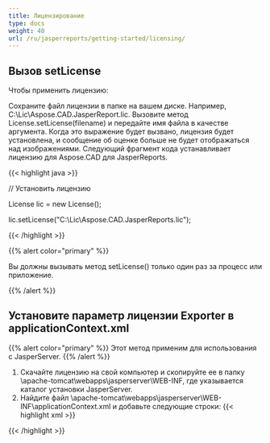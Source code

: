 ```yaml
---
title: Лицензирование
type: docs
weight: 40
url: /ru/jasperreports/getting-started/licensing/
---
```

## **Вызов setLicense**
Чтобы применить лицензию:

Сохраните файл лицензии в папке на вашем диске. Например, C:\Lic\Aspose.CAD.JasperReport.lic.
Вызовите метод License.setLicense(filename) и передайте имя файла в качестве аргумента. Когда это выражение будет вызвано, лицензия будет установлена, и сообщение об оценке больше не будет отображаться над изображениями.
Следующий фрагмент кода устанавливает лицензию для Aspose.CAD для JasperReports.

{{< highlight java >}}

// Установить лицензию

License lic = new License();

lic.setLicense("C:\Lic\Aspose.CAD.JasperReports.lic");

{{< /highlight >}}

{{% alert color="primary" %}}

Вы должны вызывать метод setLicense() только один раз за процесс или приложение.

{{% /alert %}}

## **Установите параметр лицензии Exporter в applicationContext.xml**
{{% alert color="primary" %}}
Этот метод применим для использования с JasperServer.
{{% /alert %}}
1. Скачайте лицензию на свой компьютер и скопируйте ее в папку \apache-tomcat\webapps\jasperserver\WEB-INF, где указывается каталог установки JasperServer.
2. Найдите файл \apache-tomcat\webapps\jasperserver\WEB-INF\applicationContext.xml и добавьте следующие строки:
{{< highlight xml >}}
<bean id="jpgExportParameters" class="com.aspose.cad.jasperreports.jpg.ASJpegExportParametersBean">
    <property name="license" value="C:\jasperserver-7.6\apache-tomcat\webapps\jasperserver\WEB-INFAspose.CAD.JasperReports.lic"/>
</bean>
{{< /highlight >}}
